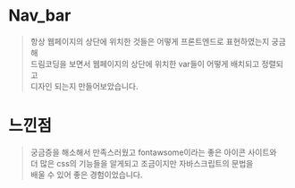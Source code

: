 # Nav_bar
> 항상 웹페이지의 상단에 위치한 것들은 어떻게 프론트엔드로 표현하였는지 궁금해  
  드림코딩을 보면서 웹페이지의 상단에 위치한 var들이 어떻게 배치되고 정렬되고  
  디자인 되는지 만들어보았습니다.
  
# 느낀점
> 궁금증을 해소해서 만족스러웠고 fontawsome이라는 좋은 아이콘 사이트와  
  더 많은 css의 기능들을 알게되고 조금이지만 자바스크립트의 문법을  
  배울 수 있어 좋은 경험이었습니다.
  
